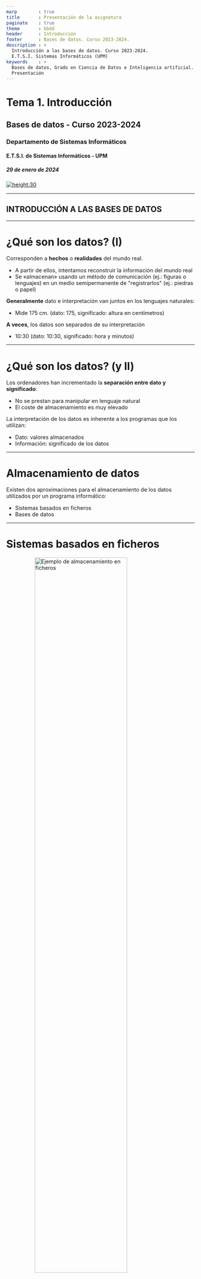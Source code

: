 ```yaml
---
marp        : true
title       : Presentación de la asignatura
paginate    : true
theme       : bbdd
header      : Introducción
footer      : Bases de datos. Curso 2023-2024.
description : >
  Introducción a las bases de datos. Curso 2023-2024.
  E.T.S.I. Sistemas Informáticos (UPM)
keywords    : >
  Bases de datos, Grado en Ciencia de Datos e Inteligencia artificial.
  Presentación
---
```


<!-- _class: titlepage -->

# Tema 1. Introducción

## Bases de datos - Curso 2023-2024

### Departamento de Sistemas Informáticos

#### E.T.S.I. de Sistemas Informáticos - UPM

##### 29 de enero de 2024

[![height:30](https://mirrors.creativecommons.org/presskit/buttons/80x15/svg/by-nc-sa.svg)](https://creativecommons.org/licenses/by-nc-sa/4.0/)

---

<!-- _class: section -->

## INTRODUCCIÓN A LAS BASES DE DATOS

---

# ¿Qué son los datos? (I)

Corresponden a **hechos** o **realidades** del mundo real.

- A partir de ellos, intentamos reconstruir la información del mundo real
- Se «almacenan» usando un método de comunicación (ej.: figuras o lenguajes) en un medio semipermanente de "registrarlos" (ej.: piedras o papel)

**Generalmente** dato e interpretación van juntos en los lenguajes naturales:

- Mide 175 cm. (dato: 175, significado: altura en centímetros)

**A veces**, los datos son separados de su interpretación

- 10:30 (dato: 10:30, significado: hora y minutos)

---

# ¿Qué son los datos? (y II)

Los ordenadores han incrementado la **separación entre dato y significado**:

- No se prestan para manipular en lenguaje natural
- El coste de almacenamiento es muy elevado

La interpretación de los datos es inherente a los programas que los utilizan:

- Dato: valores almacenados
- Información: significado de los datos

---

# Almacenamiento de datos

Existen dos aproximaciones para el almacenamiento de los datos utilizados por un programa informático:

- Sistemas basados en ficheros
- Bases de datos

---

# Sistemas basados en ficheros

<img
  src="img/t1/almacenamiento-en-ficheros.png"
  alt="Ejemplo de almacenamiento en ficheros"
  style="margin: 0 auto; display: block; width: 70%;"
  />

Cada programa utiliza sus propios datos:

- **Dependencia** física entre programas y datos
- **Ocupación inútil** de memoria
- Aparición de **inconsistencias** y **duplicidad** de información

---

# Sistemas basados en bases de datos

<img
  src="img/t1/almacenamiento-en-bases-de-datos.png"
  alt="Ejemplo de almacenamiento en base de datos"
  style="margin: 0 auto; display: block; width: 85%;"
  />

Cuando se utilizan bases de datos los programas "*comparten*" los datos

- Las bases de datos se definen y manipulan mediante un **Sistema de Gestión de Bases de Datos** (SGDB)

---

<!-- _class: section -->

## DEFINIENDO BASES DE DATOS

---

<!-- _class: cite -->

<div class="cite-author"> <!--data-text="Edward Thorndike - Law of Effect (1898)"-->

   «Conjunto de información (datos) **homogénea** de una organización,
   **almacenada** en un ordenador, y que permite realizar **consultas** y
   **actualizaciones** (inserciones, modificaciones y/o borrados)»

</div>

---

<!-- _class: cite -->

<div class="cite-author">

   Conjunto **exhaustivo**, con redundancia controlada de
   **datos estructurados**, fiables y homogéneos, organizados con
   **independencia** de su utilización y de su implementación en
   máquina, accesibles en tiempo útil, **compartibles** por usuarios
   concurrentes que tienen necesidades de información diferentes y no
   predecibles en el tiempo»

</div>

---

<!-- _class: section -->

# MODELOS DE DATOS

---

# ¿Qué es un modelo de datos?

Describen las propiedades de la información almacenada en una base de datos:

- Estructuras de datos
- Restricciones
- Dependencias
- Dominios

Son **fundamentales** para introducir la **abstracción** en una base de datos

---

# Tipos de modelos de datos

Modelos de datos **conceptuales**

- Describen las estructuras de datos y las relaciones de integridad
- Utilizados en la etapa de análisis

Modelos de datos **lógicos**

- Orientados a las operaciones
- Dependientes del tipo de base de datos utilizada

Modelos de datos **físicos**

- Estructuras de datos de bajo nivel usadas para almacenar información
- Dependientes del SGDB

![bg left:10% 70%](img/t1/abstraccion.png)

---

# Modelo conceptual

Identifica las **entidades** que se van a almacenar en las base de datos:

- Ejemplo: alumnos, asignaturas, departamentos...

Modela las **relaciones** existentes entre las entidades:

- Ejemplo: los alumnos se matriculan de asignaturas.

Son **cercanos al mundo real**.

- Ayudan a comunicarse con los clientes de las empresa de desarrollo.

---

# Modelo lógico

Incluyen las **relaciones** y **atributos** del modelo conceptual

La **normalización** se produce en este nivel:

- Claves primarias
  - Ejemplo: los alumnos son identificados de forma unívoca por su número de matricula
- Claves foráneas
  - Ejemplo: el alumno con número de matrícula aa0000 fue calificado con un 10 en la asignatura de bases de datos
- Normalización
  - Evita la duplicidad de la información

Son **cercanos a la base de datos**

---

# Modelo físico

Definen cómo debe almacenarse la información en un dispositivo físico

- Altamente dependientes del SGBD y de la versión del mismo
- Cercanos al Sistema Operativo
- Facilitan la rápida recuperación y manipulación de los datos almacenados

---

<!-- _class: section -->

# TIPOS DE BASES DE DATOS

---

![](img/t1/tipos-bases-de-datos.png)

---

# Bases de datos relacionales

Cumplen con el modelo relacional:

- Normalización

Es el tipo de base de datos más utilizado

Utilizan el lenguaje SQL (*Structured Query Languaje*) para consultar y manipular datos

Los datos son almacenados en tablas:

- Es posible "unir" diferentes tablas para recuperar información

![bg vertical right:20% 75%](img/t1/mysql.png)
![bg 75%](img/t1/oracle.png)
![bg 75%](img/t1/sql-server.png)

---

# Bases de datos no relacionales

No cumplen el modelo relacional:

- De «*reciente*» aparición
  - Si la década de los 2000 es reciente...
- También llamadas `NoSQL`

Se especializan en resolver un problema concreto:

- Escalabilidad, rendimiento, flexibilidad...

Se ven en la asignatura de **Bases de Datos II**

![bg vertical right:34% 140%](img/t1/no-sql.png)

---

# Bases de datos documentales (NoSQL)

La información es almacenada en documentos

- Los documentos contienen información **semi-estructurada**
- Escalabilidad vertical (máquina más potente) y horizontal (más máquinas)
- Muy eficientes para la manipulación de datos

Aconsejan duplicar información:

- Mejora el rendimiento de las consultas

Lenguaje de consultas **muy limitado**

![bg vertical right:20% 90%](img/t1/mongodb.png)

---

## Bases de datos clave-valor (NoSQL)

Almacena toda la información en pares `<clave, valor>`

- La clave es única, y el valor puede ser cualquier objeto.
- Ejemplo:
  - Clave: `aa0000`
  - Valor: `nombre="Juan"; apellidos="García Torres"`

Ventajas:

- Altamente divisibles
- Escalabilidad horizontal
- Suelen almacenarse en memoria

![bg vertical right:25% 85%](img/t1/redis.png)

---

## Bases de datos de alta escalabilidad (NoSQL)

Bases de datos distribuidas:

- Masivamente escalables (escalabilidad lineal)

Orientadas a columnas:

- Optimizadas para la completa recuperación de datos de columnas de datos (analítica de datos)
- Pensadas para pocas escrituras y muchas lecturas

![bg vertical right:20% 75%](img/t1/cassandra.png)
![bg 75%](img/t1/hbase.png)

---

<style scoped>
li { font-size: 0.9rem; }
p { font-size: 0.9rem; }
section {padding-right: 24px;}
</style>

## Bases de datos orientadas a grafos (NoSQL)

Representan la información mediante un grafo:

- Nodos: entidades
- Aristas: relaciones

**Completamente** normalizadas:

- No duplican información

Son muy versátiles, pero:

- Utilizan un lenguaje de consultas complejo
- Son computacionalmente costosas

![bg vertical right:25% 90%](img/t1/neo4j.png)

---

<!-- _class: section -->

## ARQUITECTURA CLIENTE-SERVIDOR

---

# Arquitectura cliente-servidor

Las bases de datos funcionan bajo una arquitectura cliente-servidor:

- La base de datos es el servidor
- Las aplicaciones que se conectan a la base de datos son los clientes

Esta arquitectura permite compartir los datos entre diferentes aplicaciones:

- Un solo servidor
- Múltiples clientes

---

# Infraestructura física

Habitualmente, la base de datos (servidor) y la aplicación (cliente) se separan en diferentes máquinas físicas.

Existe un protocolo de comunicación entre el cliente y el servidor

- ¿Cómo se realizan las peticiones?
- ¿Cómo se responde?

![bg right:30% 100%](img/t1/cliente-servidor.png)

---

# Lo bueno y lo malo

<div class="columns">
<div class="column">

## Ventajas

- Se centraliza el acceso a datos evitando inconsistencias
- Facilita la escalabilidad
  - Se puede aumentar la capacidad de clientes y servidores por separado
- Mejora el mantenimiento del sistema
  - El mantenimiento de la base de datos depende exclusivamente de la propia base de datos
- Facilita el desarrollo de aplicaciones al abstraerse de la gestión de los datos.

</div>
<div class="column">

## Desventajas

- Se puede congestionar el acceso a los datos si el ratio cliente/servidor no es adecuado
- No hay robustez frente a caídas o ataques al servidor
  - Este riesgo se minimiza si se replica el servidor
- Existe dependencia de la conexión a la base de datos para el funcionamiento de la aplicación

</div>

---

# Conexión con la base de datos

La conexión se realiza a partir de un URL (*Universal Resource Location*)

```bash
jdbc:mysql://mydb.com:3306/dbname
```

Prácticamente todo lenguaje de programación dispone de bibliotecas para conectarse a bases de datos:

- Java: JDBC
- Python: SQLAlchemy
- C#: ADO.NET
- ...

Más adelante en la asignatura trabajaremos la conesión desde aplicaciones

---

# Gracias<!--class: endpage-->
